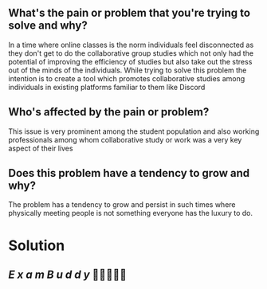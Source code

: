 ## What's the pain or problem that you're trying to solve and why?
In a time where online classes is the norm individuals feel disconnected as they don't get to do the collaborative group studies which not only had the potential of improving the efficiency of studies but also take out the stress out of the minds of the individuals.
While trying to solve this problem the intention is to create a tool which promotes collaborative studies among individuals in existing platforms familiar to them like Discord
## Who's affected by the pain or problem?
This issue is very prominent among the student population and also working professionals among whom collaborative study or work was a very key aspect of their lives
## Does this problem have a tendency to grow and why?
The problem has a tendency to grow and persist in such times where physically meeting people is not something everyone has the luxury to do.
# Solution 
## **_E x a m  B u d d y_**  🤣🤣🤣🤣🤣

